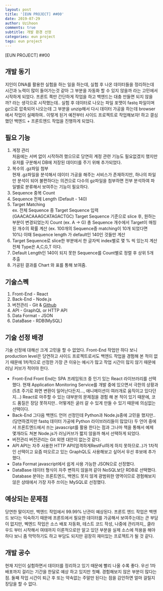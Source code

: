 ```yaml
---
layout: post
title: '[EUN PROJECT] ##00'
date: 2019-07-29
author: Uzihoon
comments: true
subtitle: 개발 환경 선정
categories: eun project
tags: eun project
---
```


[EUN PROJECT] ##00

개발 동기
-----------
지인이 DNA를 활용한 실험을 하는 일을 하는데, 실험 후 나온 데이터들을 정리하는데 시간과 노력이 많이 들어가는것 같아 그 부분을 자동화 할 수 있지 않을까 라는 고민에서 시작하게 되었다.
프론트 쪽만 간단하게 작업을 하고 백엔드는 대충 만들면 되지 않을까? 라는 생각으로 시작했는데.. 실험 후 데이터로 나오는 파일 포맷이 fastq 파일이며 gz으로 압축되어 나오는데 그 부분을 unzip해서 다시 데이터 가공을 하는데 browser에서 작업이 실패하여.. 이렇게 된거 예전부터 사이드 프로젝트로 작업해보자! 하고 결심했던 백엔드 + 프론트엔드 작업을 진행하게 되었다.

필요 기능
-----------
1. 계정 관리  
처음에는 서버 없이 시작하려 했으므로 당연히 계정 관련 기능도 필요없겠지 했지만 유저를 구분해서 DB에 저장된 데이터를 주기 위해 추가되었다.
2. 복수의 .gz파일 첨부  
현재 .gz파일을 분석해서 데이터 가공을 해주는 서비스가 존재하지만, 하나의 파일만 분석이 되어 불편하다는 의견으로 다수의 gz파일을 첨부하면 전부 분석하여 파일별로 분류해서 보여주는 기능이 필요하다.
3. Sequence 중복 Count  
4. Sequence 전체 Length (Default - 140)  
5. Target Matching  
ex. 전체 Sequence 중 Target Sequence 입력(GAACACAAAGCATAGACTGC) Target Sequence 기준으로 slice 후, 원하는 부분이 변경되었는지 Count (ex. A -> G) 총 Sequence 개수에서 Target이 매칭된 개수의 확률 계산 (ex. 100개의 Sequence중 matching이 10개 되었다면 10%) 이때 Sequence length 가 default인 140인 것들만 계산
6. Target Sequence로 slice한 부분에서 한 글자씩 index별로 몇 % 씩 있는지 계산  
전체 Type은 A,C,G,T 이다.
7. Default Length인 140이 되지 못한 Sequence를 Count별로 정렬 후 상위 5개 추출  
8. 가공된 결과를 Chart 와 표를 통해 보여줌.

기술스펙
-----------
1. Front-End - React
2. Back-End - Node.js
3. 버전관리 - Git & [Github](https://github.com/Uzihoon/eun)
4. API - GraphQL or HTTP API
5. Data Format - JSON
6. DataBase - RDB(MySQL)

기술 선정 배경
-----------
기술 선정에 대해선 크게 고민을 할 수 없었다. Front-End 작업만 하다 보니 production level은 당연하고 사이드 프로젝트로서도 백엔드 작업을 경험해 본 적이 없기 때문에 1차적으로 선정한 가장 큰 이유는 예시가 많고 작업 시간이 많지 않기 때문에 러닝 커브가 적어야 한다.
- Front-End
Front End는 SPA 프레임워크 중 인기 있는 React 라이브러리를 선택했다. 현재 Application Monitoring Service를 개발 중에 있으면서 극한의 상황과(5초 주기로 화면 변환이 일어난다든지..., 애니메이션이 여러개로 움직이고 있다던지...) React로 마주할 수 있는 대부분의 문제점을 경험 해 본 적이 있기 때문에, 코드 품질은 장담 못하지만.. 어떻게든 굴러 갈 수 있게 만들 수 있기 때문에 의심없는 선택이다.
- Back-End
그다음 백엔드 언어 선정인데 Python과 Node.js중에 고민을 했지만.. (당연하겠지만 fastq 데이터 가공에 Python 라이브러리들이 많았다) 두 언어 중에서 프론트엔드에서 쓰는 javascript를 활용 한다는 점과 그나마 책을 통해서 예제 몇개라도 쳐본 Node.js가 러닝커브가 짧지 않을까 해서 선택하게 되었다. 
- 버전관리
버전관리는 Git 외엔 대안이 없는것 같다. 
- API
API는 자주 사용한 HTTP API(엄격하게RestFul하게 하지 못하므로..)가 1차적인 선택이고 요즘 떠오르고 있는 GraphQL도 사용해보고 싶어서 우선 후보에 추가했다.
- Data Format
javascript에서 쉽게 사용 가능한 JSON으로 선정했다.
- DataBase
데이터 형식이 자주 변하지 않을꺼 같아 NoSQL보단 RDB로 선택했다. Database 분야는 프론트엔드, 백엔드 못지 않게 광범위한 영역이므로 경험해보지 않은 상태에서 가장 자주 쓰이는 MySQL로 선정했다.

예상되는 문제점
-----------
당연한 말이지만, 백엔드 작업에서 99.99% 난관이 예상된다. 프론트 엔드 작업은 백엔드 보다는 익숙하기 때문에 프론트에서 필요한 데이터를 가공해서 보여주는데는 큰 부담이 없지만, 벡엔드 작업은 소스 배포 자동화, 테스트 코드 작성, 나중에 관리까지,, 클라우드 부터 시작해서 여태까지 이론적으로만 알고 있던 부분을 실제 소스에 적용을 해야 하다 보니 좀 막막하기도 하고 부담도 되지만 굉장히 재미있는 프로젝트가 될 것 같다.

개발 공수
-----------
현재 지인이 실험하면서 데이터를 정리하고 있기 때문에 빨리 나올 수록 좋다. 우선 1차 배포까지 걸리는 기간을 한달로 예상 하고 있지만 첫째. 경험해보지 않은 부분이 많다는 점. 둘째 작업 시간이 퇴근 후 또는 약속없는 주말만 된다는 점을 감안하면 얼마 걸릴지 장담을 할 수 없다.